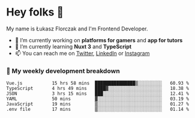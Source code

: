 # Hey folks 👋

My name is Łukasz Florczak and I'm Frontend Developer. 

- 🔭 I’m currently working on **platforms for gamers** and **app for tutors**
- 🌱 I’m currently learning **Nuxt 3** and **TypeScript**
- 📫 You can reach me on [Twitter](https://twitter.com/lukaszflorczak), [LinkedIn](https://pl.linkedin.com/in/lukasz-florczak) or [Instagram](https://instagram.com/lukaszflorczak)


### 🧮 My weekly development breakdown

<!--START_SECTION:waka-->

```text
Vue.js           15 hrs 58 mins  ███████████████▒░░░░░░░░░   60.93 %
TypeScript       4 hrs 49 mins   ████▓░░░░░░░░░░░░░░░░░░░░   18.38 %
JSON             3 hrs 15 mins   ███░░░░░░░░░░░░░░░░░░░░░░   12.41 %
YAML             50 mins         ▓░░░░░░░░░░░░░░░░░░░░░░░░   03.19 %
JavaScript       19 mins         ▒░░░░░░░░░░░░░░░░░░░░░░░░   01.27 %
.env file        17 mins         ▒░░░░░░░░░░░░░░░░░░░░░░░░   01.14 %
```

<!--END_SECTION:waka-->

<!--
**lukaszflorczak/lukaszflorczak** is a ✨ _special_ ✨ repository because its `README.md` (this file) appears on your GitHub profile.

Here are some ideas to get you started:

- 🔭 I’m currently working on ...
- 🌱 I’m currently learning ...
- 👯 I’m looking to collaborate on ...
- 🤔 I’m looking for help with ...
- 💬 Ask me about ...
- 📫 How to reach me: ...
- 😄 Pronouns: ...
- ⚡ Fun fact: ...
-->
